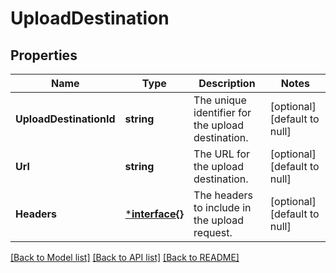 # UploadDestination

## Properties
Name | Type | Description | Notes
------------ | ------------- | ------------- | -------------
**UploadDestinationId** | **string** | The unique identifier for the upload destination. | [optional] [default to null]
**Url** | **string** | The URL for the upload destination. | [optional] [default to null]
**Headers** | [***interface{}**](interface{}.md) | The headers to include in the upload request. | [optional] [default to null]

[[Back to Model list]](../README.md#documentation-for-models) [[Back to API list]](../README.md#documentation-for-api-endpoints) [[Back to README]](../README.md)

